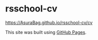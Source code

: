 # rsschool-cv

https://AsuraBag.github.io/rsschool-cv/cv

This site was built using [GitHub Pages](https://pages.github.com/).
